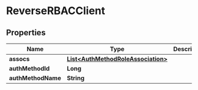

# ReverseRBACClient


## Properties

| Name | Type | Description | Notes |
|------------ | ------------- | ------------- | -------------|
|**assocs** | [**List&lt;AuthMethodRoleAssociation&gt;**](AuthMethodRoleAssociation.md) |  |  [optional] |
|**authMethodId** | **Long** |  |  [optional] |
|**authMethodName** | **String** |  |  [optional] |



